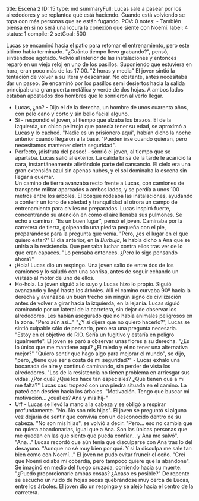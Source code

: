 title:          Escena 2
ID:             15
type:           md
summaryFull:    Lucas sale a pasear por los alrededores y se replantea qué está haciendo. Cuando está volviendo se topa con más personas que se están fugando.
POV:            0
notes:          - También piensa en si no será una locura la conexión que siente con Noemí.
label:          4
status:         1
compile:        2
setGoal:        500


Lucas se encaminó hacia el patio para retomar el entrenamiento, pero este último había terminado.
"¿Cuánto tiempo llevo grabando?", pensó, sintiéndose agotado.
Volvió al interior de las instalaciones y entonces reparó en un viejo reloj en uno de los pasillos. Suponiendo que estuviera en hora, eran poco más de las 17:00.
"2 horas y media"
El joven sintió la tentación de volver a su litera y descansar. No obstante, antes necesitaba dar un paseo. Se encaminó por los pasillos semi desiertos hacia la salida principal: una gran puerta metálica y verde de dos hojas. A ambos lados estaban apostados dos hombres que le sonrieron al verlo llegar.
- Lucas, ¿no? - Dijo el de la derecha, un hombre de unos cuarenta años, con pelo cano y corto y sin bello facial alguno.
- Sí - respondió el joven, al tiempo que alzaba los brazos.
El de la izquierda, un chico pelirrojo que parecía tener su edad, se aproximó a Lucas y lo cacheó.
"Nadie es un prisionero aquí", habían dicho la noche anterior cuando llegaron a la base. "Pueden irse cuando quieran, pero necesitamos mantener cierta seguridad".
- Perfecto, ¡disfruta del paseo! - sonrió el joven, al tiempo que se apartaba.
Lucas salió al exterior.
La cálida brisa de la tarde le acarició la cara, instantáneamente aliviándole parte del cansancio. El cielo era una gran extensión azul sin apenas nubes, y el sol dominaba la escena sin llegar a quemar.  
Un camino de tierra avanzaba recto frente a Lucas, con camiones de transporte militar aparcados a ambos lados, y se perdía a unos 100 metros entre los árboles. El bosque rodeaba las instalaciones, ayudando a conferir un tono de soledad y tranquilidad al otrora un campo de entrenamiento para civiles no preparados.
Lucas inspiró fuerte, concentrando su atención en cómo el aire llenaba sus pulmones. Se echó a caminar.
"Es un buen lugar", pensó el joven. Caminaba por la carretera de tierra, golpeando una piedra pequeña con el pie, preparándose para la pregunta que venía. "Pero, ¿es el lugar en el que quiero estar?"
El día anterior, en la *Burbuja*, le había dicho a Ana que se uniría a la resistencia. Que pensaba luchar contra ellos tras ver de lo que eran capaces. "Lo pensaba entonces. ¿Pero lo sigo pensando ahora?"
- ¡Hola!
Lucas dio un respingo. Una joven salio de entre dos de los camiones y lo saludó con una sonrisa, antes de seguir echando un vistazo al motor de uno de ellos.
- Ho-hola.
La joven siguió a lo suyo y Lucas hizo lo propio. Siguió avanzando y llegó hasta los árboles. Allí el camino curvaba 90º hacia la derecha y avanzaba un buen trecho sin ningún signo de civilización antes de volver a girar hacia la izquierda, en la lejanía.
Lucas siguió caminando por un lateral de la carretera, sin dejar de observar los alrededores. Les habían asegurado que no había animales peligrosos en la zona. "Pero aún así..."
"¿Y si dijera que no quiero hacerlo?", Lucas se sintió culpable sólo de pensarlo, pero era una pregunta necesaria. "Estoy en el objetivo de RIO. Sería un fugitivo y estaría en peligro igualmente".
El joven se paró a observar unas flores a su derecha. "¿Es lo único que me mantiene aquí? ¿El miedo y el no tener una alternativa mejor?"
"Quiero sentir que hago algo para mejorar el mundo", se dijo, "pero, ¿tiene que ser a costa de mi seguridad?" - Lucas exhaló una bocanada de aire y continuó caminando, sin perder de vista los alrededores. "Los de la resistencia no tienen problema en arriesgar sus vidas. ¿Por qué? ¿Qué los hace tan especiales? ¿Qué tienen que a mí me falta?"
Lucas casi tropezó con una piedra situada en el camino. La pateó con desdén hacia los árboles.
"Motivación. Tengo que buscar mi motivación... ¿cuál es? Ana y mis hij-"
- Uff - Lucas se llevó la mano a la cabeza y se obligó a respirar profundamente.
"No. No son mis hijas".
El joven se preguntó si alguna vez dejaría de sentir que convivía con un desconocido dentro de su cabeza.
"No son mis hijas", se volvió a decir. "Pero... eso no cambia que no quiera abandonarlas, igual que a Ana. Son las únicas personas que me quedan en las que siento que pueda confiar... y Ana me salvó".
"Ana..."
Lucas recordó que aún tenía que disculparse con Ana tras lo del desayuno. "Aunque no sé muy bien por qué. Y si la disculpa me sale tan bien como con Noemí..."
El joven no pudo evitar fruncir el ceño.
"Creí que Noemí odiaba mi cobardía, pero tampoco quiere que la abandone". Se imaginó en medio del fuego cruzada, corriendo hacia su muerte. "¿Puedo proporcionarle ambas cosas? ¿Acaso es posible?"
De repente se escuchó un ruido de hojas secas quebrándose muy cerca de Lucas, entre los árboles. El joven dio un respingo y se alejó hacia el centro de la carretera.